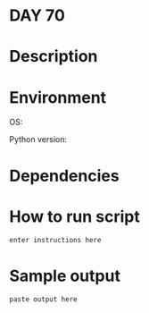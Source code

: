 
# DAY 70

# Description

# Environment
OS:

Python version:

# Dependencies

# How to run script
```
enter instructions here
```

# Sample output
```
paste output here
```
